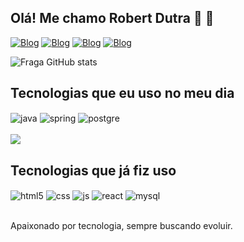## Olá! Me chamo Robert Dutra 🤙 🤙


[![Blog](https://img.shields.io/badge/LinkedIn-0077B5?style=for-the-badge&logo=linkedin&logoColor=white)](https://www.linkedin.com/in/robert-dutra-880033226/)
[![Blog](https://img.shields.io/badge/Instagram-E4405F?style=for-the-badge&logo=instagram&logoColor=white)](https://www.instagram.com/robertt.dutra/)
[![Blog](https://img.shields.io/badge/Facebook-1877F2?style=for-the-badge&logo=facebook&logoColor=white)](https://www.facebook.com/robert.dutra.144)
[![Blog](https://img.shields.io/badge/GitHub-100000?style=for-the-badge&logo=github&logoColor=white)](https://github.com/RobertDutra?tab=repositories)


![Fraga GitHub stats](https://github-readme-stats.vercel.app/api?username=robertdutra&show_icons=true&theme=tokyonight&count_private=false)

## Tecnologias que eu uso no meu dia

<div style="display: inline_block">
  <img align="center" alt="java" src="https://img.shields.io/badge/Java-ED8B00?style=for-the-badge&logo=java&logoColor=white" />
  <img align="center" alt="spring" src="https://img.shields.io/badge/Spring-6DB33F?style=for-the-badge&logo=spring&logoColor=white" />
  <img align="center" alt="postgre" src="https://img.shields.io/badge/PostgreSQL-316192?style=for-the-badge&logo=postgresql&logoColor=white" />

</div><br/>
<a href=""> <img align="center" src="https://github-readme-stats-sigma-five.vercel.app/api/top-langs/?username=RobertDutra&layout=compact&theme=react&line_height=40&hide=css"/> </a>

## Tecnologias que já fiz uso
<div style="display: inline_block">
  <img align="center" alt="html5" src="https://img.shields.io/badge/HTML5-E34F26?style=for-the-badge&logo=html5&logoColor=white" />
  <img align="center" alt="css" src="https://img.shields.io/badge/CSS3-1572B6?style=for-the-badge&logo=css3&logoColor=white" />
  <img align="center" alt="js" src="https://img.shields.io/badge/JavaScript-F7DF1E?style=for-the-badge&logo=javascript&logoColor=black" />
  <img align="center" alt="react" src="https://img.shields.io/badge/React-20232A?style=for-the-badge&logo=react&logoColor=61DAFB" />
  <img align="center" alt="mysql" src="https://img.shields.io/badge/MySQL-00000F?style=for-the-badge&logo=mysql&logoColor=white" />
</div><br/>

Apaixonado por tecnologia, sempre buscando evoluir.
